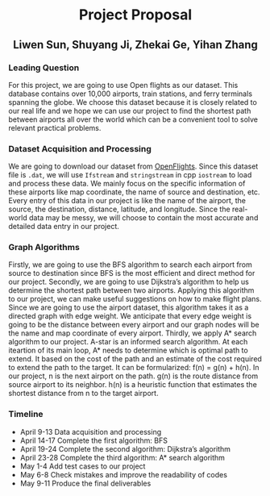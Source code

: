 <h1 align="center">Project Proposal</h1>
<h2 align="center">Liwen Sun, Shuyang Ji, Zhekai Ge, Yihan Zhang</h2>

### Leading Question
For this project, we are going to use Open flights as our dataset. This database contains over 10,000 airports, train stations, and ferry terminals spanning the globe. We choose this dataset because it is closely related to our real life and we hope we can use our project to find the shortest path between airports all over the world which can be a convenient tool to solve relevant practical problems.
### Dataset Acquisition and Processing
We are going to download our dataset from [OpenFlights](https://openflights.org/data.html). Since this dataset file is `.dat`, we will use `Ifstream` and `stringstream` in cpp `iostream` to load and process these data. We mainly focus on the specific information of these airports like map coordinate, the name of source and destination, etc. Every entry of this data in our project is like the name of the airport, the source, the destination, distance, latitude, and longitude. Since the real-world data may be messy, we will choose to contain the most accurate and detailed data entry in our project.
### Graph Algorithms
Firstly, we are going to use the BFS algorithm to search each airport from source to destination since BFS is the most efficient and direct method for our project.
Secondly, we are going to use Dijkstra’s algorithm to help us determine the shortest path between two airports. Applying this algorithm to our project, we can make useful suggestions on how to make flight plans. Since we are going to use the airport dataset, this algorithm takes it as a directed graph with edge weight. We anticipate that every edge weight is going to be the distance between every airport and our graph nodes will be the name and map coordinate of every airport.
Thirdly, we apply A* search algorithm to our project. A-star is an informed search algorithm. At each iteartion of its main loop, A* needs to determine which is optimal path to extend. It based on the cost of the path and an estimate of the cost required to extend the path to the target. It can be formularized: f(n) = g(n) + h(n). In our project, n is the next airport on the path. g(n) is the route distance from source airport to its neighbor. h(n) is a heuristic function that estimates the shortest distance from n to the target airport.



### Timeline
- April 9-13 			Data acquisition and processing
- April 14-17 	      Complete the first algorithm: BFS
- April 19-24           Complete the second algorithm: Dijkstra’s algorithm
- April 23-28           Complete the third algorithm: A* search algorithm
- May 1-4                Add test cases to our project
- May 6-8                Check mistakes and improve the readability of codes
- May 9-11              Produce the final deliverables
